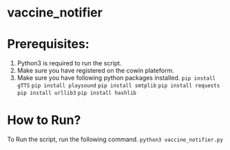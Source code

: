 # vaccine_notifier

Prerequisites:
================
1. Python3 is required to run the script. 
2. Make sure you have registered on the cowin plateform. 
3. Make sure you have following python packages installed. 
      `pip install gTTS`
      `pip install playsound`
      `pip install smtplib`
      `pip install requests`
      `pip install urllib3`
      `pip install hashlib`
      
      
      
How to Run? 
===========
  To Run the script, run the following command. 
      `python3 vaccine_notifier.py`
      
      
